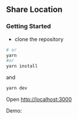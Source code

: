 ## Share Location
### Getting Started

- clone the repository

```bash
# or
yarn
#or
yarn install
```
and
```bash
yarn dev
```

Open [http://localhost:3000](http://localhost:3000)

Demo:
